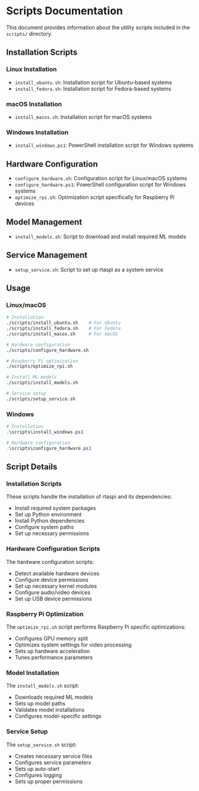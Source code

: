 # Scripts Documentation

This document provides information about the utility scripts included in the `scripts/` directory.

## Installation Scripts

### Linux Installation

- `install_ubuntu.sh`: Installation script for Ubuntu-based systems
- `install_fedora.sh`: Installation script for Fedora-based systems

### macOS Installation

- `install_macos.sh`: Installation script for macOS systems

### Windows Installation

- `install_windows.ps1`: PowerShell installation script for Windows systems

## Hardware Configuration

- `configure_hardware.sh`: Configuration script for Linux/macOS systems
- `configure_hardware.ps1`: PowerShell configuration script for Windows systems
- `optimize_rpi.sh`: Optimization script specifically for Raspberry Pi devices

## Model Management

- `install_models.sh`: Script to download and install required ML models

## Service Management

- `setup_service.sh`: Script to set up rtaspi as a system service

## Usage

### Linux/macOS

```bash
# Installation
./scripts/install_ubuntu.sh    # For Ubuntu
./scripts/install_fedora.sh    # For Fedora
./scripts/install_macos.sh     # For macOS

# Hardware configuration
./scripts/configure_hardware.sh

# Raspberry Pi optimization
./scripts/optimize_rpi.sh

# Install ML models
./scripts/install_models.sh

# Service setup
./scripts/setup_service.sh
```

### Windows

```powershell
# Installation
.\scripts\install_windows.ps1

# Hardware configuration
.\scripts\configure_hardware.ps1
```

## Script Details

### Installation Scripts

These scripts handle the installation of rtaspi and its dependencies:

- Install required system packages
- Set up Python environment
- Install Python dependencies
- Configure system paths
- Set up necessary permissions

### Hardware Configuration Scripts

The hardware configuration scripts:

- Detect available hardware devices
- Configure device permissions
- Set up necessary kernel modules
- Configure audio/video devices
- Set up USB device permissions

### Raspberry Pi Optimization

The `optimize_rpi.sh` script performs Raspberry Pi specific optimizations:

- Configures GPU memory split
- Optimizes system settings for video processing
- Sets up hardware acceleration
- Tunes performance parameters

### Model Installation

The `install_models.sh` script:

- Downloads required ML models
- Sets up model paths
- Validates model installations
- Configures model-specific settings

### Service Setup

The `setup_service.sh` script:

- Creates necessary service files
- Configures service parameters
- Sets up auto-start
- Configures logging
- Sets up proper permissions

